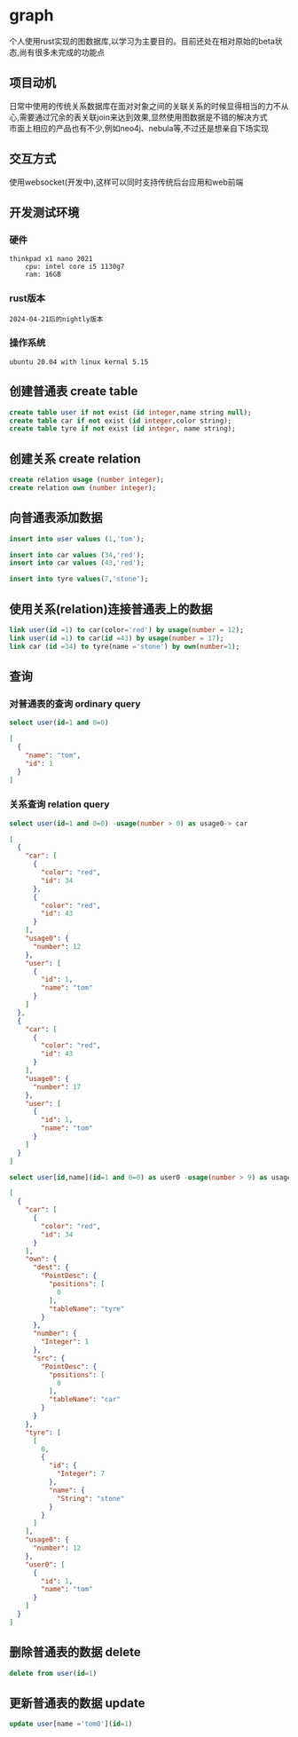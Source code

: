 # graph

个人使用rust实现的图数据库,以学习为主要目的。目前还处在相对原始的beta状态,尚有很多未完成的功能点

## 项目动机

日常中使用的传统关系数据库在面对对象之间的关联关系的时候显得相当的力不从心,需要通过冗余的表关联join来达到效果,显然使用图数据是不错的解决方式<br>
市面上相应的产品也有不少,例如neo4j、nebula等,不过还是想亲自下场实现

## 交互方式

使用websocket(开发中),这样可以同时支持传统后台应用和web前端

## 开发测试环境

### 硬件

```text
thinkpad x1 nano 2021
    cpu: intel core i5 1130g7
    ram: 16GB
```

### rust版本

```text
2024-04-21后的nightly版本
```

### 操作系统

```text
ubuntu 20.04 with linux kernal 5.15
```

## 创建普通表 create table

```sql
create table user if not exist (id integer,name string null);
create table car if not exist (id integer,color string);
create table tyre if not exist (id integer, name string);
```

## 创建关系 create relation

```sql
create relation usage (number integer);
create relation own (number integer);
```

## 向普通表添加数据

```sql
insert into user values (1,'tom');

insert into car values (34,'red');
insert into car values (43,'red');

insert into tyre values(7,'stone');
```

## 使用关系(relation)连接普通表上的数据

```sql
link user(id =1) to car(color='red') by usage(number = 12);
link user(id =1) to car(id =43) by usage(number = 17);
link car (id =34) to tyre(name ='stone') by own(number=1);
```

## 查询

### 对普通表的查询 ordinary query

```sql
select user(id=1 and 0=0)
```

```json
[
  {
    "name": "tom",
    "id": 1
  }
]
```

### 关系查询 relation query

```sql
select user(id=1 and 0=0) -usage(number > 0) as usage0-> car
```

```json
[
  {
    "car": [
      {
        "color": "red",
        "id": 34
      },
      {
        "color": "red",
        "id": 43
      }
    ],
    "usage0": {
      "number": 12
    },
    "user": [
      {
        "id": 1,
        "name": "tom"
      }
    ]
  },
  {
    "car": [
      {
        "color": "red",
        "id": 43
      }
    ],
    "usage0": {
      "number": 17
    },
    "user": [
      {
        "id": 1,
        "name": "tom"
      }
    ]
  }
]
```

```sql
select user[id,name](id=1 and 0=0) as user0 -usage(number > 9) as usage0-> car -own(number=1)-> tyre
```

```json
[
  {
    "car": [
      {
        "color": "red",
        "id": 34
      }
    ],
    "own": {
      "dest": {
        "PointDesc": {
          "positions": [
            0
          ],
          "tableName": "tyre"
        }
      },
      "number": {
        "Integer": 1
      },
      "src": {
        "PointDesc": {
          "positions": [
            0
          ],
          "tableName": "car"
        }
      }
    },
    "tyre": [
      [
        0,
        {
          "id": {
            "Integer": 7
          },
          "name": {
            "String": "stone"
          }
        }
      ]
    ],
    "usage0": {
      "number": 12
    },
    "user0": [
      {
        "id": 1,
        "name": "tom"
      }
    ]
  }
]
```

## 删除普通表的数据 delete

```sql
delete from user(id=1)
```

## 更新普通表的数据 update

```sql
update user[name ='tom0'](id=1)
```